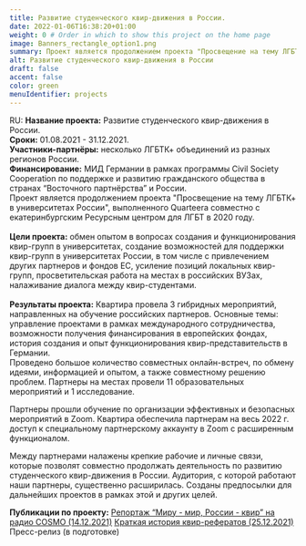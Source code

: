 ```yaml
---
title: Развитие студенческого квир-движения в России.
date: 2022-01-06T16:38:20+01:00
weight: 0 # Order in which to show this project on the home page
image: Banners_rectangle_option1.png
summary: Проект является продолжением проекта "Просвещение на тему ЛГБТК+ в университетах России", выполненного Quarteera совместно с екатеринбургским Ресурсным центром для ЛГБТ в 2020 году. 
alt: Развитие студенческого квир-движения в России
draft: false
accent: false
color: green
menuIdentifier: projects
---
```


RU: 
<b>Название проекта:</b> Развитие студенческого квир-движения в России.<br>
<b>Сроки:</b> 01.08.2021 - 31.12.2021.<br>
<b>Участники-партнёры:</b> несколько ЛГБТК+ объединений из разных регионов России. <br>
<b>Финансирование:</b> МИД Германии в рамках программы Civil Society Cooperation по поддержке и развитию гражданского общества в странах “Восточного партнёрства” и России. <br>
Проект является продолжением проекта "Просвещение на тему ЛГБТК+ в университетах России", выполненного Quarteera совместно с екатеринбургским Ресурсным центром для ЛГБТ в 2020 году. 
<br></br>
<b>Цели проекта:</b> 
обмен опытом в вопросах создания и функционирования квир-групп в университетах,
создание возможностей для поддержки квир-групп в университетах России, в том числе с привлечением других партнеров и фондов ЕС,
усиление позиций локальных квир-групп,
просветительская работа на местах в российских ВУЗах,
налаживание диалога между квир-студентами.
<br></br>
<b>Результаты проекта:</b> 
Квартира провела 3 гибридных мероприятий, направленных на обучение российских партнеров. Основные темы: управление проектами в рамках международного сотрудничества, возможности получения финансирования в европейских фондах, история создания и опыт функционирования квир-представительств в Германии.  
Проведено большое количество совместных онлайн-встреч, по обмену идеями, информацией и опытом, а также совместному решению проблем. 
Партнеры на местах провели 11 образовательных мероприятий и 1 исследование. 

Партнеры прошли обучение по организации эффективных и безопасных мероприятий в Zoom. Квартира обеспечила партнерам на весь 2022 г. доступ к специальному партнерскому аккаунту в Zoom с расширенным функционалом. 

Между партнерами налажены крепкие рабочие и личные связи, которые позволят совместно продолжать деятельность по развитию студенческого квир-движения в России.
Аудитория, с которой работают наши партнеры, существенно расширилась.
Созданы предпосылки для дальнейших проектов в рамках этой и других целей.

<b>Публикации по проекту:</b>
<a href="https://www1.wdr.de/radio/cosmo/programm/sendungen/radio-po-russki/gesellschaft/queer-114.html" target="_blank">Репортаж “Миру - мир, России - квир” на радио COSMO (14.12.2021)</a>
<a href="http://www.quarteera.de/projekte/uni-queer-2021" target="_blank">Краткая история квир-рефератов (25.12.2021)</a>
Пресс-релиз (в подготовке) 

